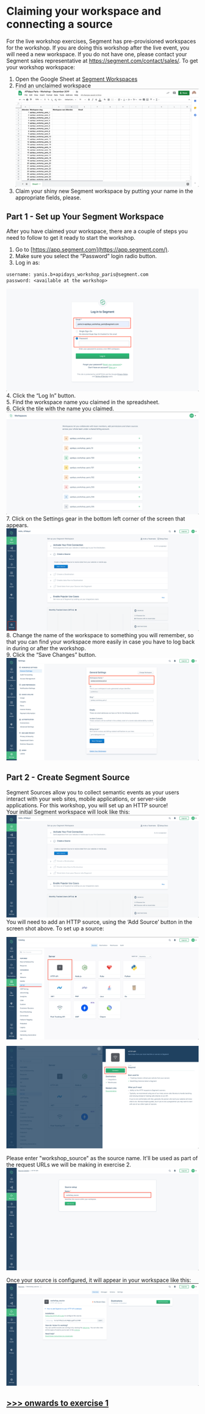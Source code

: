# Claiming your workspace and connecting a source
For the live workshop exercises, Segment has pre-provisioned workspaces for the workshop.  If you are doing this workshop after the live event, you will need a new workspace. If you do not have one, please contact your Segment sales representative at https://segment.com/contact/sales/.
To get your workshop workspace:
1. Open the Google Sheet at [Segment Workspaces](https://docs.google.com/spreadsheets/d/1Pltzg8kIOsLc4vaey1YtPnwDAPNduBnwwfswjxsL9m0/edit?ts=5dea759c#gid=0)
2. Find an unclaimed workspace
![](misc/img/sheet.png)  
3. Claim your shiny new Segment workspace by putting your name in the appropriate fields, please.

## Part 1 - Set up Your Segment Workspace
After you have claimed your workspace, there are a couple of steps you need to follow to get it ready to start the workshop.
1. Go to [https://app.segment.com](https://app.segment.com/).
2. Make sure you select the “Password” login radio button.
3. Log in as:
```
username: yanis.b+apidays_workshop_paris@segment.com
password: <available at the workshop>
```
![](misc/img/login.png)  
4. Click the “Log In” button.  
5. Find the workspace name you claimed in the spreadsheet.  
6. Click the tile with the name you claimed.  
![](misc/img/workspace_list.png)  
7. Click on the Settings gear in the bottom left corner of the screen that appears.
![](misc/img/settings.png)  
8. Change the name of the workspace to something you will remember, so that you can find your workspace more easily in case you have to log back in during or after the workshop.   
9. Click the “Save Changes” button.
![](misc/img/workspace_name.png)  

## Part 2 - Create Segment Source
Segment Sources allow you to collect semantic events as your users interact with your web sites, mobile applications, or server-side applications. For this workshop, you will set up an HTTP source!  
Your initial Segment workspace will look like this:
![](misc/img/workspace_overview.png)  
You will need to add an HTTP source, using the ‘Add Source’ button in the screen shot above. To set up a source:

![](misc/img/http.png)  

![](misc/img/connect.png)  

Please enter "workshop_source" as the source name. It'll be used as part of the request URLs we will be making in exercise 2.
![](misc/img/workshop_name.png)  

Once your source is configured, it will appear in your workspace like this:
![](misc/img/source_done.png)  


## [>>> onwards to exercise 1](exercise1.md/)